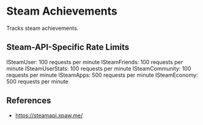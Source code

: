 # Steam Achievements
Tracks steam achievements.

## Steam-API-Specific Rate Limits
ISteamUser: 100 requests per minute
ISteamFriends: 100 requests per minute
ISteamUserStats: 100 requests per minute
ISteamCommunity: 100 requests per minute
ISteamApps: 500 requests per minute
ISteamEconomy: 500 requests per minute

## References
* https://steamapi.xpaw.me/
